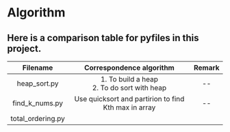 # Algorithm
## Here is a comparison table for pyfiles in this project.
| Filename | Correspondence algorithm | Remark |
|:-------:|:--------:|:--------:|
| heap_sort.py |1. To build a heap<br>2. To do sort with heap| --
|find_k_nums.py |Use quicksort and partirion to find Kth max in array| --
| total_ordering.py |